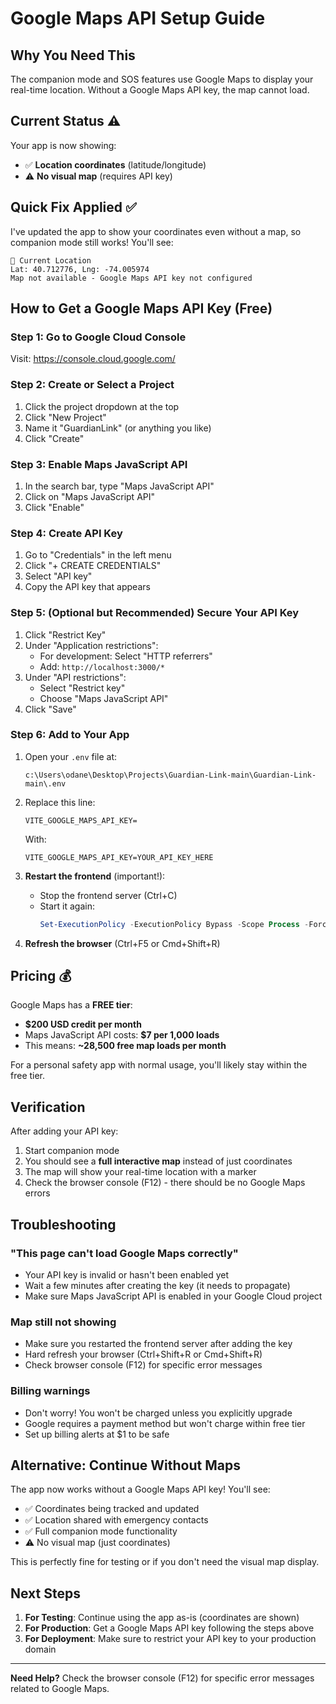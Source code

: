 # Google Maps API Setup Guide

## Why You Need This

The companion mode and SOS features use Google Maps to display your real-time location. Without a Google Maps API key, the map cannot load.

## Current Status ⚠️

Your app is now showing:
- ✅ **Location coordinates** (latitude/longitude) 
- ⚠️ **No visual map** (requires API key)

## Quick Fix Applied ✅

I've updated the app to show your coordinates even without a map, so companion mode still works! You'll see:

```
📍 Current Location
Lat: 40.712776, Lng: -74.005974
Map not available - Google Maps API key not configured
```

## How to Get a Google Maps API Key (Free)

### Step 1: Go to Google Cloud Console
Visit: https://console.cloud.google.com/

### Step 2: Create or Select a Project
1. Click the project dropdown at the top
2. Click "New Project"
3. Name it "GuardianLink" (or anything you like)
4. Click "Create"

### Step 3: Enable Maps JavaScript API
1. In the search bar, type "Maps JavaScript API"
2. Click on "Maps JavaScript API"
3. Click "Enable"

### Step 4: Create API Key
1. Go to "Credentials" in the left menu
2. Click "+ CREATE CREDENTIALS"
3. Select "API key"
4. Copy the API key that appears

### Step 5: (Optional but Recommended) Secure Your API Key
1. Click "Restrict Key"
2. Under "Application restrictions":
   - For development: Select "HTTP referrers"
   - Add: `http://localhost:3000/*`
3. Under "API restrictions":
   - Select "Restrict key"
   - Choose "Maps JavaScript API"
4. Click "Save"

### Step 6: Add to Your App
1. Open your `.env` file at:
   ```
   c:\Users\odane\Desktop\Projects\Guardian-Link-main\Guardian-Link-main\.env
   ```

2. Replace this line:
   ```
   VITE_GOOGLE_MAPS_API_KEY=
   ```
   
   With:
   ```
   VITE_GOOGLE_MAPS_API_KEY=YOUR_API_KEY_HERE
   ```

3. **Restart the frontend** (important!):
   - Stop the frontend server (Ctrl+C)
   - Start it again:
     ```powershell
     Set-ExecutionPolicy -ExecutionPolicy Bypass -Scope Process -Force; cd "c:\Users\odane\Desktop\Projects\Guardian-Link-main\Guardian-Link-main"; npm run dev
     ```

4. **Refresh the browser** (Ctrl+F5 or Cmd+Shift+R)

## Pricing 💰

Google Maps has a **FREE tier**:
- **$200 USD credit per month**
- Maps JavaScript API costs: **$7 per 1,000 loads**
- This means: **~28,500 free map loads per month**

For a personal safety app with normal usage, you'll likely stay within the free tier.

## Verification

After adding your API key:

1. Start companion mode
2. You should see a **full interactive map** instead of just coordinates
3. The map will show your real-time location with a marker
4. Check the browser console (F12) - there should be no Google Maps errors

## Troubleshooting

### "This page can't load Google Maps correctly"
- Your API key is invalid or hasn't been enabled yet
- Wait a few minutes after creating the key (it needs to propagate)
- Make sure Maps JavaScript API is enabled in your Google Cloud project

### Map still not showing
- Make sure you restarted the frontend server after adding the key
- Hard refresh your browser (Ctrl+Shift+R or Cmd+Shift+R)
- Check browser console (F12) for specific error messages

### Billing warnings
- Don't worry! You won't be charged unless you explicitly upgrade
- Google requires a payment method but won't charge within free tier
- Set up billing alerts at $1 to be safe

## Alternative: Continue Without Maps

The app now works without a Google Maps API key! You'll see:
- ✅ Coordinates being tracked and updated
- ✅ Location shared with emergency contacts
- ✅ Full companion mode functionality
- ⚠️ No visual map (just coordinates)

This is perfectly fine for testing or if you don't need the visual map display.

## Next Steps

1. **For Testing**: Continue using the app as-is (coordinates are shown)
2. **For Production**: Get a Google Maps API key following the steps above
3. **For Deployment**: Make sure to restrict your API key to your production domain

---

**Need Help?** Check the browser console (F12) for specific error messages related to Google Maps.
